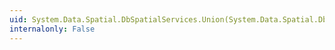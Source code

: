 ```yaml
---
uid: System.Data.Spatial.DbSpatialServices.Union(System.Data.Spatial.DbGeometry,System.Data.Spatial.DbGeometry)
internalonly: False
---
```

